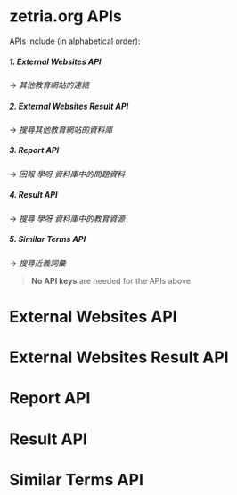 # zetria.org APIs  

APIs include (in alphabetical order):  
##### 1. External Websites API  
 -> *其他教育網站的連結*
##### 2. External Websites Result API  
 -> *搜尋其他教育網站的資料庫*
##### 3. Report API  
 -> *回報 學呀 資料庫中的問題資料*
##### 4. Result API  
 -> *搜尋 學呀 資料庫中的教育資源*
##### 5. Similar Terms API  
 -> *搜尋近義詞彙*
  
 > **No API keys** are needed for the APIs above
  
# External Websites API
  
# External Websites Result API
  
# Report API
  
# Result API
  
# Similar Terms API
  
